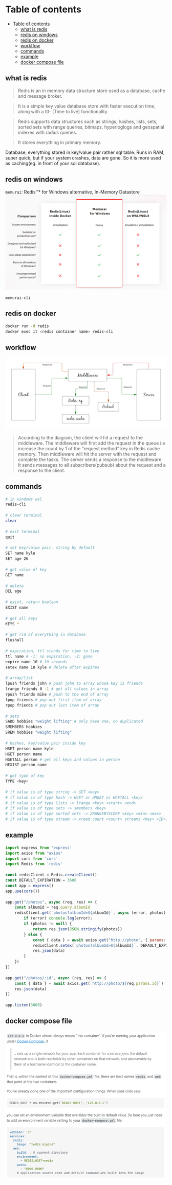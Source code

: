 # Table of contents
- [Table of contents](#table-of-contents)
  - [what is redis](#what-is-redis)
  - [redis on windows](#redis-on-windows)
  - [redis on docker](#redis-on-docker)
  - [workflow](#workflow)
  - [commands](#commands)
  - [example](#example)
  - [docker compose file](#docker-compose-file)

## what is redis
> Redis is an in memory data structure store used as a database, cache and message broker.

> It is a simple key value database store with faster execution time, along with a ttl- (Time to live) functionality.

> Redis supports data structures such as strings, hashes, lists, sets, sorted sets with range queries, bitmaps, hyperloglogs and geospatial indexes with radius queries.

> It stores everything in primary memory.

Database, everything stored in key/value pair rather sql table.
Runs in RAM, super quick, but if your system crashes, data are gone. So it is more used as caching(eg. in front of your sql database).

## redis on windows
`memurai`: Redis™* for Windows alternative, In-Memory Datastore
![memurai](assets/memurai.png)
```
memurai-cli
```

## redis on docker
```sh
docker run -d redis
docker exec it <redis container name> redis-cli
```

## workflow
![redis](assets/redis.png)
> According to the diagram, the client will hit a request to the middleware. The middleware will first add the request in the queue i.e increase the count by 1 of the “request method” key in Redis cache memory. Then middleware will hit the server with the request and complete the tasks. The server sends a response to the middleware. It sends messages to all subscribers(pubsub) about the request and a response to the client.

## commands
```sh
# in windows wsl
redis-cli

# clear terminal
clear

# exit terminal
quit

# set key/value pair, string by default
SET name kyle
SET age 26

# get value of key
GET name

# delete 
DEL age

# exist, return boolean
EXIST name

# get all keys
KEYS *

# get rid of everything in database
flushall

# expiration, ttl stands for time to live
ttl name # -1: no expiration, -2: gone
expire name 10 # 10 seconds
setex name 10 kyle # delete after expires

# array/list
lpush friends john # push john to array whose key is friends
lrange friends 0 -1 # get all values in array
rpush friends mike # push to the end of array
lpop friends # pop out first item of array
rpop friends # pop out last item of array

# sets
SADD hobbies "weight lifting" # only have one, no duplicated
SMEMBERS hobbies
SREM hobbies "weight lifting"

# hashes, key/value pair inside key
HSET person name kyle
HGET person name
HGETALL person # get all keys and values in person
HEXIST person name

# get type of key
TYPE <key>

# if value is of type string -> GET <key>
# if value is of type hash -> HGET or HMGET or HGETALL <key>
# if value is of type lists -> lrange <key> <start> <end>
# if value is of type sets -> smembers <key>
# if value is of type sorted sets -> ZRANGEBYSCORE <key> <min> <max>
# if value is of type stream -> xread count <count> streams <key> <ID>.
```

## example
```javascript
import express from 'express'
import axios from "axios"
import cors from 'cors'
import Redis from 'redis'

const redisClient = Redis.createClient()
const DEFAULT_EXPIRATION = 3600
const app = express()
app.use(cors())

app.get("/photos", async (req, res) => {
    const albumId = req.query.albumId
    redisClient.get(`photos?albumId=${albumId}`, async (error, photos) => {
        if (error) console.log(error);
        if (photos != null) {
            return res.json(JSON.stringify(photos))
        } else {
            const { data } = await axios.get("http://photo", { params: { albumId } })
            redisClient.setex(`photos?albumId=${albumId}`, DEFAULT_EXPIRATION, JSON.stringify(data))
            res.json(data)
        }
    })
})

app.get("/photos/:id", async (req, res) => {
    const { data } = await axios.get(`http://photo/${req.params.id}`)
    res.json(data)
})

app.listen(3000)
```

## docker compose file
![redis docker](assets/redis_docker.png)
